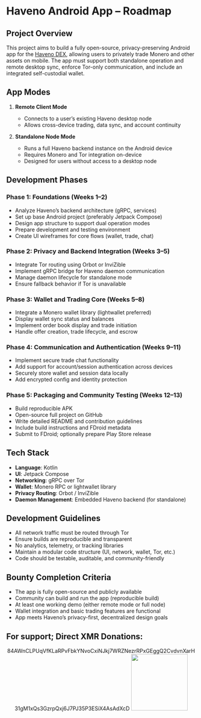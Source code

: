 # Haveno Android App – Roadmap

## Project Overview

This project aims to build a fully open-source, privacy-preserving Android app for the [Haveno DEX](https://github.com/haveno-dex/haveno), allowing users to privately trade Monero and other assets on mobile. The app must support both standalone operation and remote desktop sync, enforce Tor-only communication, and include an integrated self-custodial wallet.

## App Modes

1. **Remote Client Mode**  
   - Connects to a user’s existing Haveno desktop node  
   - Allows cross-device trading, data sync, and account continuity

2. **Standalone Node Mode**  
   - Runs a full Haveno backend instance on the Android device  
   - Requires Monero and Tor integration on-device  
   - Designed for users without access to a desktop node

## Development Phases

### Phase 1: Foundations (Weeks 1–2)
- Analyze Haveno’s backend architecture (gRPC, services)
- Set up base Android project (preferably Jetpack Compose)
- Design app structure to support dual operation modes
- Prepare development and testing environment
- Create UI wireframes for core flows (wallet, trade, chat)

### Phase 2: Privacy and Backend Integration (Weeks 3–5)
- Integrate Tor routing using Orbot or InviZible
- Implement gRPC bridge for Haveno daemon communication
- Manage daemon lifecycle for standalone mode
- Ensure fallback behavior if Tor is unavailable

### Phase 3: Wallet and Trading Core (Weeks 5–8)
- Integrate a Monero wallet library (lightwallet preferred)
- Display wallet sync status and balances
- Implement order book display and trade initiation
- Handle offer creation, trade lifecycle, and escrow

### Phase 4: Communication and Authentication (Weeks 9–11)
- Implement secure trade chat functionality
- Add support for account/session authentication across devices
- Securely store wallet and session data locally
- Add encrypted config and identity protection

### Phase 5: Packaging and Community Testing (Weeks 12–13)
- Build reproducible APK
- Open-source full project on GitHub
- Write detailed README and contribution guidelines
- Include build instructions and FDroid metadata
- Submit to FDroid; optionally prepare Play Store release

## Tech Stack

- **Language**: Kotlin
- **UI**: Jetpack Compose
- **Networking**: gRPC over Tor
- **Wallet**: Monero RPC or lightwallet library
- **Privacy Routing**: Orbot / InviZible
- **Daemon Management**: Embedded Haveno backend (for standalone)

## Development Guidelines

- All network traffic must be routed through Tor
- Ensure builds are reproducible and transparent
- No analytics, telemetry, or tracking libraries
- Maintain a modular code structure (UI, network, wallet, Tor, etc.)
- Code should be testable, auditable, and community-friendly

## Bounty Completion Criteria

- The app is fully open-source and publicly available
- Community can build and run the app (reproducible build)
- At least one working demo (either remote mode or full node)
- Wallet integration and basic trading features are functional
- App meets Haveno’s privacy-first, decentralized design goals


## For support; Direct XMR Donations: <br>
<p align="center">
   84AWnCLPUqVfKLaRPvFbkYNvoCxiNJkj7WRZNezrRPxGEggQ2CvdvnXarH31gM1xQs3GzrpQxj6J7PJ35P3ESiX4AsAdXcD
  <img src="https://github.com/user-attachments/assets/7e9c5541-0556-46c9-bd3b-6977abd558f0" width="150" />
</p>

